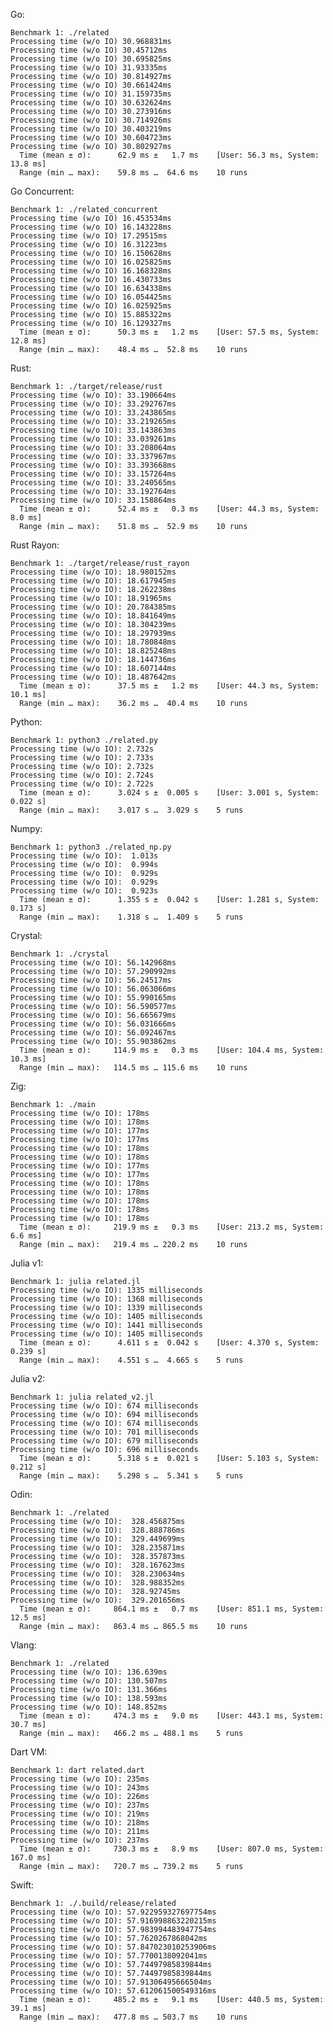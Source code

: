 Go:

	Benchmark 1: ./related
	Processing time (w/o IO) 30.968831ms
	Processing time (w/o IO) 30.45712ms
	Processing time (w/o IO) 30.695825ms
	Processing time (w/o IO) 31.93335ms
	Processing time (w/o IO) 30.814927ms
	Processing time (w/o IO) 30.661424ms
	Processing time (w/o IO) 31.159735ms
	Processing time (w/o IO) 30.632624ms
	Processing time (w/o IO) 30.273916ms
	Processing time (w/o IO) 30.714926ms
	Processing time (w/o IO) 30.403219ms
	Processing time (w/o IO) 30.604723ms
	Processing time (w/o IO) 30.802927ms
	  Time (mean ± σ):      62.9 ms ±   1.7 ms    [User: 56.3 ms, System: 13.8 ms]
	  Range (min … max):    59.8 ms …  64.6 ms    10 runs
	 
Go Concurrent:

	Benchmark 1: ./related_concurrent
	Processing time (w/o IO) 16.453534ms
	Processing time (w/o IO) 16.143228ms
	Processing time (w/o IO) 17.29515ms
	Processing time (w/o IO) 16.31223ms
	Processing time (w/o IO) 16.150628ms
	Processing time (w/o IO) 16.025825ms
	Processing time (w/o IO) 16.168328ms
	Processing time (w/o IO) 16.430733ms
	Processing time (w/o IO) 16.634338ms
	Processing time (w/o IO) 16.054425ms
	Processing time (w/o IO) 16.025925ms
	Processing time (w/o IO) 15.885322ms
	Processing time (w/o IO) 16.129327ms
	  Time (mean ± σ):      50.3 ms ±   1.2 ms    [User: 57.5 ms, System: 12.8 ms]
	  Range (min … max):    48.4 ms …  52.8 ms    10 runs
	 
Rust:

	Benchmark 1: ./target/release/rust
	Processing time (w/o IO): 33.190664ms
	Processing time (w/o IO): 33.292767ms
	Processing time (w/o IO): 33.243865ms
	Processing time (w/o IO): 33.219265ms
	Processing time (w/o IO): 33.143863ms
	Processing time (w/o IO): 33.039261ms
	Processing time (w/o IO): 33.208064ms
	Processing time (w/o IO): 33.337967ms
	Processing time (w/o IO): 33.393668ms
	Processing time (w/o IO): 33.157264ms
	Processing time (w/o IO): 33.240565ms
	Processing time (w/o IO): 33.192764ms
	Processing time (w/o IO): 33.158864ms
	  Time (mean ± σ):      52.4 ms ±   0.3 ms    [User: 44.3 ms, System: 8.0 ms]
	  Range (min … max):    51.8 ms …  52.9 ms    10 runs
	 
Rust Rayon:

	Benchmark 1: ./target/release/rust_rayon
	Processing time (w/o IO): 18.980152ms
	Processing time (w/o IO): 18.617945ms
	Processing time (w/o IO): 18.262238ms
	Processing time (w/o IO): 18.91965ms
	Processing time (w/o IO): 20.784385ms
	Processing time (w/o IO): 18.841649ms
	Processing time (w/o IO): 18.304239ms
	Processing time (w/o IO): 18.297939ms
	Processing time (w/o IO): 18.780848ms
	Processing time (w/o IO): 18.825248ms
	Processing time (w/o IO): 18.144736ms
	Processing time (w/o IO): 18.607144ms
	Processing time (w/o IO): 18.487642ms
	  Time (mean ± σ):      37.5 ms ±   1.2 ms    [User: 44.3 ms, System: 10.1 ms]
	  Range (min … max):    36.2 ms …  40.4 ms    10 runs
	 
Python:

	Benchmark 1: python3 ./related.py
	Processing time (w/o IO): 2.732s
	Processing time (w/o IO): 2.733s
	Processing time (w/o IO): 2.732s
	Processing time (w/o IO): 2.724s
	Processing time (w/o IO): 2.722s
	  Time (mean ± σ):      3.024 s ±  0.005 s    [User: 3.001 s, System: 0.022 s]
	  Range (min … max):    3.017 s …  3.029 s    5 runs
	 
Numpy:

	Benchmark 1: python3 ./related_np.py
	Processing time (w/o IO):  1.013s
	Processing time (w/o IO):  0.994s
	Processing time (w/o IO):  0.929s
	Processing time (w/o IO):  0.929s
	Processing time (w/o IO):  0.923s
	  Time (mean ± σ):      1.355 s ±  0.042 s    [User: 1.281 s, System: 0.173 s]
	  Range (min … max):    1.318 s …  1.409 s    5 runs
	 
Crystal:

	Benchmark 1: ./crystal
	Processing time (w/o IO): 56.142968ms
	Processing time (w/o IO): 57.290992ms
	Processing time (w/o IO): 56.24517ms
	Processing time (w/o IO): 56.063066ms
	Processing time (w/o IO): 55.990165ms
	Processing time (w/o IO): 56.590577ms
	Processing time (w/o IO): 56.665679ms
	Processing time (w/o IO): 56.031666ms
	Processing time (w/o IO): 56.092467ms
	Processing time (w/o IO): 55.903862ms
	  Time (mean ± σ):     114.9 ms ±   0.3 ms    [User: 104.4 ms, System: 10.3 ms]
	  Range (min … max):   114.5 ms … 115.6 ms    10 runs
	 
Zig:

	Benchmark 1: ./main
	Processing time (w/o IO): 178ms
	Processing time (w/o IO): 178ms
	Processing time (w/o IO): 177ms
	Processing time (w/o IO): 177ms
	Processing time (w/o IO): 178ms
	Processing time (w/o IO): 178ms
	Processing time (w/o IO): 177ms
	Processing time (w/o IO): 177ms
	Processing time (w/o IO): 178ms
	Processing time (w/o IO): 178ms
	Processing time (w/o IO): 178ms
	Processing time (w/o IO): 178ms
	Processing time (w/o IO): 178ms
	  Time (mean ± σ):     219.9 ms ±   0.3 ms    [User: 213.2 ms, System: 6.6 ms]
	  Range (min … max):   219.4 ms … 220.2 ms    10 runs
	 
Julia v1:

	Benchmark 1: julia related.jl
	Processing time (w/o IO): 1335 milliseconds
	Processing time (w/o IO): 1368 milliseconds
	Processing time (w/o IO): 1339 milliseconds
	Processing time (w/o IO): 1405 milliseconds
	Processing time (w/o IO): 1441 milliseconds
	Processing time (w/o IO): 1405 milliseconds
	  Time (mean ± σ):      4.611 s ±  0.042 s    [User: 4.370 s, System: 0.239 s]
	  Range (min … max):    4.551 s …  4.665 s    5 runs
	 
Julia v2:

	Benchmark 1: julia related_v2.jl
	Processing time (w/o IO): 674 milliseconds
	Processing time (w/o IO): 694 milliseconds
	Processing time (w/o IO): 674 milliseconds
	Processing time (w/o IO): 701 milliseconds
	Processing time (w/o IO): 679 milliseconds
	Processing time (w/o IO): 696 milliseconds
	  Time (mean ± σ):      5.318 s ±  0.021 s    [User: 5.103 s, System: 0.212 s]
	  Range (min … max):    5.298 s …  5.341 s    5 runs
	 
Odin:

	Benchmark 1: ./related
	Processing time (w/o IO):  328.456875ms
	Processing time (w/o IO):  328.888786ms
	Processing time (w/o IO):  329.449699ms
	Processing time (w/o IO):  328.235871ms
	Processing time (w/o IO):  328.357873ms
	Processing time (w/o IO):  328.167623ms
	Processing time (w/o IO):  328.230634ms
	Processing time (w/o IO):  328.988352ms
	Processing time (w/o IO):  328.92745ms
	Processing time (w/o IO):  329.201656ms
	  Time (mean ± σ):     864.1 ms ±   0.7 ms    [User: 851.1 ms, System: 12.5 ms]
	  Range (min … max):   863.4 ms … 865.5 ms    10 runs
	 
Vlang:

	Benchmark 1: ./related
	Processing time (w/o IO): 136.639ms
	Processing time (w/o IO): 130.507ms
	Processing time (w/o IO): 131.366ms
	Processing time (w/o IO): 138.593ms
	Processing time (w/o IO): 148.852ms
	  Time (mean ± σ):     474.3 ms ±   9.0 ms    [User: 443.1 ms, System: 30.7 ms]
	  Range (min … max):   466.2 ms … 488.1 ms    5 runs
	 
Dart VM:

	Benchmark 1: dart related.dart
	Processing time (w/o IO): 235ms
	Processing time (w/o IO): 243ms
	Processing time (w/o IO): 226ms
	Processing time (w/o IO): 237ms
	Processing time (w/o IO): 219ms
	Processing time (w/o IO): 218ms
	Processing time (w/o IO): 211ms
	Processing time (w/o IO): 237ms
	  Time (mean ± σ):     730.3 ms ±   8.9 ms    [User: 807.0 ms, System: 167.0 ms]
	  Range (min … max):   720.7 ms … 739.2 ms    5 runs
	 
Swift:

	Benchmark 1: ./.build/release/related
	Processing time (w/o IO): 57.922959327697754ms
	Processing time (w/o IO): 57.916998863220215ms
	Processing time (w/o IO): 57.983994483947754ms
	Processing time (w/o IO): 57.7620267868042ms
	Processing time (w/o IO): 57.847023010253906ms
	Processing time (w/o IO): 57.7700138092041ms
	Processing time (w/o IO): 57.74497985839844ms
	Processing time (w/o IO): 57.74497985839844ms
	Processing time (w/o IO): 57.91306495666504ms
	Processing time (w/o IO): 57.612061500549316ms
	  Time (mean ± σ):     485.2 ms ±   9.1 ms    [User: 440.5 ms, System: 39.1 ms]
	  Range (min … max):   477.8 ms … 503.7 ms    10 runs
	 
